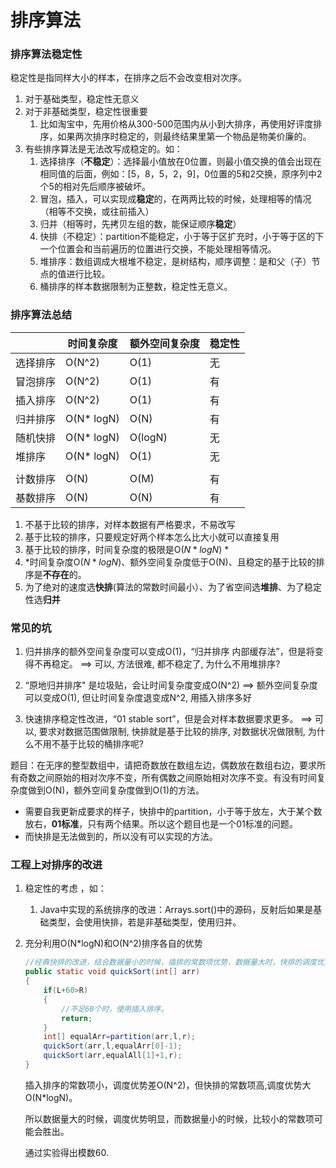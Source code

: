 # 排序算法

### 排序算法稳定性

稳定性是指同样大小的样本，在排序之后不会改变相对次序。

1. 对于基础类型，稳定性无意义
2. 对于非基础类型，稳定性很重要
   1. 比如淘宝中，先用价格从300-500范围内从小到大排序，再使用好评度排序，如果两次排序时稳定的，则最终结果里第一个物品是物美价廉的。
3. 有些排序算法是无法改写成稳定的。如：
   1. 选择排序（**不稳定**）：选择最小值放在0位置，则最小值交换的值会出现在相同值的后面，例如：[5，8，5，2，9]，0位置的5和2交换，原序列中2个5的相对先后顺序被破坏。
   2. 冒泡，插入，可以实现成**稳定**的，在两两比较的时候，处理相等的情况（相等不交换，或往前插入）
   3. 归并（相等时，先拷贝左组的数，能保证顺序**稳定**）
   4. 快排（不稳定）：partition不能稳定，小于等于区扩充时，小于等于区的下一个位置会和当前遍历的位置进行交换，不能处理相等情况。
   5. 堆排序：数组调成大根堆不稳定，是树结构，顺序调整：是和父（子）节点的值进行比较。
   6. 桶排序的样本数据限制为正整数，稳定性无意义。

### 排序算法总结

|          | 时间复杂度 | 额外空间复杂度 | 稳定性 |
| -------- | ---------- | -------------- | ------ |
| 选择排序 | O(N^2)     | O(1)           | 无     |
| 冒泡排序 | O(N^2)     | O(1)           | 有     |
| 插入排序 | O(N^2)     | O(1)           | 有     |
| 归并排序 | O(N* logN) | O(N)           | 有     |
| 随机快排 | O(N* logN) | O(logN)        | 无     |
| 堆排序   | O(N* logN) | O(1)           | 无     |
|          |            |                |        |
| 计数排序 | O(N)       | O(M)           | 有     |
| 基数排序 | O(N)       | O(N)           | 有     |

1. 不基于比较的排序，对样本数据有严格要求，不易改写  
2. 基于比较的排序，只要规定好两个样本怎么比大小就可以直接复用 
3.  基于比较的排序，时间复杂度的极限是O($N*logN$)  *
4. *时间复杂度O($N*logN$)、额外空间复杂度低于O(N)、且稳定的基于比较的排序是**不存在**的。  
5. 为了绝对的速度选**快排**(算法的常数时间最小）、为了省空间选**堆排**、为了稳定性选**归并**  

### 常见的坑

1. 归并排序的额外空间复杂度可以变成O(1)，“归并排序 内部缓存法”，但是将变得不再稳定。
       ==> 可以, 方法很难, 都不稳定了, 为什么不用堆排序?

2. “原地归并排序" 是垃圾贴，会让时间复杂度变成O(N^2) 
       ==> 额外空间复杂度可以变成O(1), 但让时间复杂度退变成N^2, 用插入排序多好

3. 快速排序稳定性改进，“01 stable sort”，但是会对样本数据要求更多。
      ==> 可以, 要求对数据范围做限制, 快排就是基于比较的排序, 对数据状况做限制, 为什么不用不基于比较的桶排序呢?

题目：在无序的整型数组中，请把奇数放在数组左边，偶数放在数组右边，要求所有奇数之间原始的相对次序不变，所有偶数之间原始相对次序不变。有没有时间复杂度做到O(N)，额外空间复杂度做到O(1)的方法。

- 需要自我更新成要求的样子，快排中的partition，小于等于放左，大于某个数放右，**01标准**，只有两个结果。所以这个题目也是一个01标准的问题。
- 而快排是无法做到的，所以没有可以实现的方法。

### 工程上对排序的改进

1) 稳定性的考虑 ，如：
   1) Java中实现的系统排序的改进：Arrays.sort()中的源码，反射后如果是基础类型，会使用快排，若是非基础类型，使用归并。

2) 充分利用O(N*logN)和O(N^2)排序各自的优势

   ```java
   //经典快排的改进，结合数据量小的时候，插排的常数项优势，数据量大时，快排的调度优势
   public static void quickSort(int[] arr)
   {
       if(L+60>R)
       {
           //不足60个时，使用插入排序。
           return;
       }
       int[] equalArr=partition(arr,l,r);
       quickSort(arr,l,equalArr[0]-1);
       quickSort(arr,equalAll[1]+1,r);
   }
   ```

   插入排序的常数项小，调度优势差O(N^2)，但快排的常数项高,调度优势大O(N*logN)。

   所以数据量大的时候，调度优势明显，而数据量小的时候，比较小的常数项可能会胜出。

   通过实验得出模数60.

